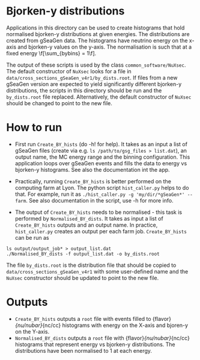 Bjorken-y distributions
==============

Applications in this directory can be used to create histograms that hold normalised bjorken-y distributions at given energies. The distributions are created from gSeaGen data. The histograms have neutrino energy on the x-axis and bjorken-y values on the y-axis. The normalisation is such that at a fixed energy \f[\sum_{bybins} = 1\f].

The output of these scripts is used by the class `common_software/NuXsec`. The default constructor of `NuXsec` looks for a file in `data/cross_sections_gSeaGen_v4r1/by_dists.root`. If files from a new gSeaGen version are expected to yield significantly different bjorken-y distributions, the scripts in this directory should be run and the `by_dists.root` file replaced. Alternatively, the default constructor of `NuXsec` should be changed to point to the new file.

How to run
==========

* First run `Create_BY_hists` (do -h! for help). It takes as an input a list of gSeaGen files (create via e.g. `ls /path/to/gsg_files > list.dat`), an output name, the MC energy range and the binning configuration. This application loops over gSeaGen events and fills the data to energy vs bjorken-y histograms. See also the documentation int the app.

* Practically, running `Create_BY_hists` is better performed on the computing farm at Lyon. The python script `hist_caller.py` helps to do that. For example, run it as `./hist_caller.py -g 'my/dir/*gSeaGen*' --farm`. See also documentation in the script, use -h for more info.

* The output of `Create_BY_hists` needs to be normalised - this task is performed by `Normalised_BY_dists`. It takes as input a list of `Create_BY_hists` outputs and an output name. In practice, `hist_caller.py` creates an output per each farm job. `Create_BY_hists` can be run as
~~~
ls output/output_job* > output_list.dat
./Normalised_BY_dists -f output_list.dat -o by_dists.root
~~~
The file `by_dists.root` is the distribution file that should be copied to `data/cross_sections_gSeaGen_v4r1` with some user-defined name and the `NuXsec` constructor should be updated to point to the new file.

Outputs
==========

* `Create_BY_hists` outputs a `root` file with events filled to {flavor}_{nu/nubar}_{nc/cc} histograms with energy on the X-axis and bjoren-y on the Y-axis.
* `Normalised_BY_dists` outputs a `root` file with {flavor}_{nu/nubar}_{nc/cc} histograms that represent energy vs bjorken-y distributions. The distributions have been normalised to 1 at each energy.